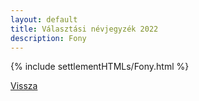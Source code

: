 ```yaml
---
layout: default
title: Választási névjegyzék 2022
description: Fony
---
```


{% include settlementHTMLs/Fony.html %}

[Vissza](./)